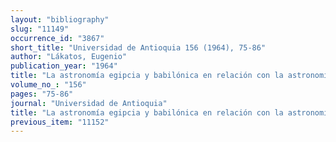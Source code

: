 ```yaml
---
layout: "bibliography"
slug: "11149"
occurrence_id: "3867"
short_title: "Universidad de Antioquia 156 (1964), 75-86"
author: "Lákatos, Eugenio"
publication_year: "1964"
title: "La astronomía egipcia y babilónica en relación con la astronomía bíblica"
volume_no_: "156"
pages: "75-86"
journal: "Universidad de Antioquia"
title: "La astronomía egipcia y babilónica en relación con la astronomía bíblica"
previous_item: "11152"
---
```

